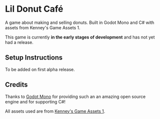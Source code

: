 # Lil Donut Café
A game about making and selling donuts. Built in Godot Mono and C# with assets from Kenney's Game Assets 1.

This game is currently **in the early stages of development** and has not yet had a release.

## Setup Instructions
To be added on first alpha release.

## Credits
Thanks to [Godot Mono](https://godotengine.org/) for providing such an an amazing open source engine and for supporting C#!

All assets used are from [Kenney's Game Assets 1](https://kenney.itch.io/kenney-game-assets-1).